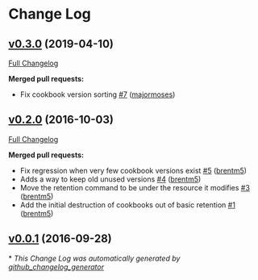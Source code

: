 # Change Log

## [v0.3.0](https://github.com/cvent/knife-chef-retention/tree/v0.3.0) (2019-04-10)
[Full Changelog](https://github.com/cvent/knife-chef-retention/compare/v0.2.0...v0.3.0)

**Merged pull requests:**

- Fix cookbook version sorting [\#7](https://github.com/cvent/knife-chef-retention/pull/7) ([majormoses](https://github.com/majormoses))

## [v0.2.0](https://github.com/cvent/knife-chef-retention/tree/v0.2.0) (2016-10-03)
[Full Changelog](https://github.com/cvent/knife-chef-retention/compare/v0.0.1...v0.2.0)

**Merged pull requests:**

- Fix regression when very few cookbook versions exist [\#5](https://github.com/cvent/knife-chef-retention/pull/5) ([brentm5](https://github.com/brentm5))
- Adds a way to keep old unused versions [\#4](https://github.com/cvent/knife-chef-retention/pull/4) ([brentm5](https://github.com/brentm5))
- Move the retention command to be under the resource it modifies [\#3](https://github.com/cvent/knife-chef-retention/pull/3) ([brentm5](https://github.com/brentm5))
- Add the initial destruction of cookbooks out of basic retention [\#1](https://github.com/cvent/knife-chef-retention/pull/1) ([brentm5](https://github.com/brentm5))

## [v0.0.1](https://github.com/cvent/knife-chef-retention/tree/v0.0.1) (2016-09-28)


\* *This Change Log was automatically generated by [github_changelog_generator](https://github.com/skywinder/Github-Changelog-Generator)*